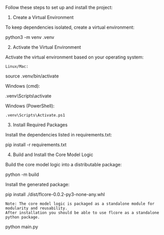 Follow these steps to set up and install the project:
1. Create a Virtual Environment

To keep dependencies isolated, create a virtual environment:

python3 -m venv .venv

2. Activate the Virtual Environment

Activate the virtual environment based on your operating system:

    Linux/Mac:

source .venv/bin/activate

Windows (cmd):

.venv\Scripts\activate

Windows (PowerShell):

    .venv\Scripts\Activate.ps1

3. Install Required Packages

Install the dependencies listed in requirements.txt:

pip install -r requirements.txt

4. Build and Install the Core Model Logic

Build the core model logic into a distributable package:

python -m build

Install the generated package:

pip install ./dist/flcore-0.0.2-py3-none-any.whl 

    Note: The core model logic is packaged as a standalone module for modularity and reusability. 
    After installation you should be able to use flcore as a standalone python package. 
python main.py
